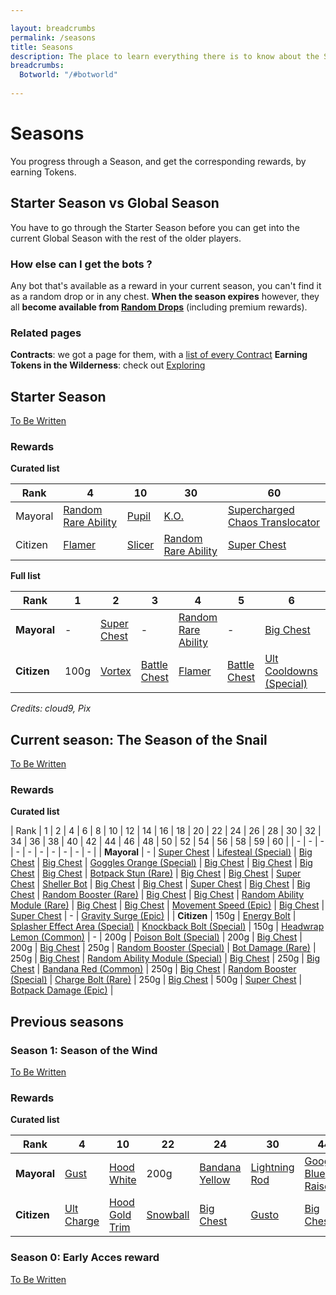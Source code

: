 ```yaml
---

layout: breadcrumbs
permalink: /seasons
title: Seasons
description: The place to learn everything there is to know about the Seasons in Botworld Adventure!
breadcrumbs:
  Botworld: "/#botworld"
  
---
```


# Seasons

<div markdown="1" class=" ghcms ghcms-intro">

You progress through a Season, and get the corresponding rewards, by earning Tokens.

## Starter Season vs Global Season

You have to go through the Starter Season before you can get into the current Global Season with the rest of the older players.

### How else can I get the bots ?

Any bot that's available as a reward in your current season, you can't find it as a random drop or in any chest. 
**When the season expires** however, they all **become available from [Random Drops](/loot#botframes)** (including premium rewards).

### Related pages

**Contracts**: we got a page for them, with a [list of every Contract](/contracts)
**Earning Tokens in the Wilderness**: check out [Exploring](/exploring)

</div>

## Starter Season

<div markdown="1" class=" ghcms ghcms-starterseason">

[To Be Written](/contribute#tbw)

### Rewards

**Curated list**

| Rank    | 4 | 10 | 30 | 60 |
| -       | - | -  | -  | -  |
| Mayoral | [Random Rare Ability](/abilities) | [Pupil](/pupil)  | [K.O.](/ko)  | [Supercharged Chaos Translocator](/supercharged-chaos-translocator)  |
| Citizen | [Flamer](/flamer) | [Slicer](/slicer)  | [Random Rare Ability](/abilities)  | [Super Chest](/contribute#tbw)  |

</div>

**Full list**

| Rank | 1 | 2 | 3 | 4 | 5 | 6 | 7 | 8 | 9 | 10 | 11 | 12 | 13 | 14 | 15 | 16 | 17 | 18 | 19 | 20 | 21 | 22 | 23 | 24 | 25 | 26 | 27 | 28 | 29 | 30 | 31 | 32 | 33 | 34 | 35 | 36 | 37 | 38 | 39 | 40 | 41 | 42 | 43 | 44 | 45 | 46 | 47 | 48 | 49 | 50 | 51 | 52 | 53 | 54 | 55 | 56 | 57 | 58 | 59 | 60 |
|---|---|---|---|---|---|---|---|---|---|---|---|---|---|---|---|---|---|---|---|---|---|---|---|---|---|---|---|---|---|---|---|---|---|---|---|---|---|---|---|---|---|---|---|---|---|---|---|---|---|---|---|---|---|---|---|---|---|---|---|---|
| **Mayoral** | - | [Super Chest](/contribute#tbw) | - | [Random Rare Ability](/abilities) | - | [Big Chest](/contribute#tbw) | - | [Big Chest](/contribute#tbw) | - | [Pupil](/pupil) | - | [Big Chest](/contribute#tbw) | - | [Big Chest](/contribute#tbw) | - | [Chaser Speed](/chaser-speed-rare) | - | [Big Chest](/contribute#tbw) | - | [Big Chest](/contribute#tbw) | - | [Bot Damage (Rare)](/bot-damage-rare) | - | [Big Chest](/contribute#tbw) | - | [Big Chest](/contribute#tbw) | - | [Super Chest](/contribute#tbw) | - | [K.O.](/ko) | - | [Big Chest](/contribute#tbw) | - | [Big Chest](/contribute#tbw) | - | [Super Chest](/contribute#tbw) | - | [Big Chest](/contribute#tbw) | - | [Big Chest](/contribute#tbw) | - | [Random Rare Booster](/boosters) | - | [Big Chest](/contribute#tbw) | - | [Big Chest](/contribute#tbw) | - | [Super Chest](/contribute#tbw) | - | [Big Chest](/contribute#tbw) | - | [Big Chest](/contribute#tbw) | - | [Random Rare Ability](/abilities) | - | [Big Chest](/contribute#tbw) | - | [Super Chest](/contribute#tbw) | - | [Supercharged Chaos Translocator](/supercharged-chaos-translocator)
| **Citizen** | 100g | [Vortex](/vortex) | [Battle Chest](/contribute#tbw) | [Flamer](/flamer) | [Battle Chest](/contribute#tbw) | [Ult Cooldowns (Special)](/ult-cooldowns-special) | [Battle Chest](/contribute#tbw) | 150g | [Battle Chest](/contribute#tbw) | [Slicer](/slicer) | [Battle Chest](/contribute#tbw) | [Chaos Translocator](/chaos-translocator) | [Battle Chest](/contribute#tbw) | 200g | [Battle Chest](/contribute#tbw) | [Power Generation (Special)](/power-generation-special) | [Battle Chest](/contribute#tbw) | 200g | [Battle Chest](/contribute#tbw) | [Big Chest](/contribute#tbw) | [Battle Chest](/contribute#tbw) | 300g | [Battle Chest](/contribute#tbw) | [Random Special Ability](/abilities) | [Battle Chest](/contribute#tbw) | 250g | [Battle Chest](/contribute#tbw) | [Random Special Booster](/boosters) | [Battle Chest](/contribute#tbw) | [Random Rare Ability](/abilities) | [Battle Chest](/contribute#tbw) | 250g | [Battle Chest](/contribute#tbw) | [Big Chest](/contribute#tbw) | [Battle Chest](/contribute#tbw) | [Random Special Ability](/abilities) | [Battle Chest](/contribute#tbw) | [Big Chest](/contribute#tbw) | [Battle Chest](/contribute#tbw) | 250g | [Battle Chest](/contribute#tbw) | [Big Chest](/contribute#tbw) | [Battle Chest](/contribute#tbw) | [Random Special Booster](/boosters) | [Battle Chest](/contribute#tbw) | 250g | [Battle Chest](/contribute#tbw) | [Big Chest](/contribute#tbw) | [Battle Chest](/contribute#tbw) | [Random Special Ability](/abilities) | [Battle Chest](/contribute#tbw) | [Random Special Booster](/boosters) | [Battle Chest](/contribute#tbw) | 250g | [Battle Chest](/contribute#tbw) | [Big Chest](/contribute#tbw) | [Battle Chest](/contribute#tbw) | 500g | [Super Chest](/contribute#tbw) | [Super Chest](/contribute#tbw) |

*Credits: cloud9, Pix*

<div markdown="1" class=" ghcms ghcms-currentseason">

## Current season: The Season of the Snail

[To Be Written](/contribute#tbw)

### Rewards

**Curated list**
</div>

| Rank | 1 | 2 | 4 | 6 | 8 | 10 | 12 | 14 | 16 | 18 | 20 | 22 | 24 | 26 | 28 | 30 | 32 | 34 | 36 | 38 | 40 | 42 | 44 | 46 | 48 | 50 | 52 | 54 | 56 | 58 | 59 | 60 |
| - | - | - | - | - | - | - | - | - | - |
| **Mayoral** | - | [Super Chest](/contribute#tbw) | [Lifesteal (Special)](/lifesteal-special) | [Big Chest](https://cdn.discordapp.com/attachments/923510071026155550/927146611526729738/chest-rare-small.png) | [Big Chest](https://cdn.discordapp.com/attachments/923510071026155550/927146611526729738/chest-rare-small.png) | [Goggles Orange (Special)](/contribute#tbw) | [Big Chest](https://cdn.discordapp.com/attachments/923510071026155550/927146611526729738/chest-rare-small.png) | [Big Chest](https://cdn.discordapp.com/attachments/923510071026155550/927146611526729738/chest-rare-small.png) | [Big Chest](https://cdn.discordapp.com/attachments/923510071026155550/927146611526729738/chest-rare-small.png) | [Big Chest](https://cdn.discordapp.com/attachments/923510071026155550/927146611526729738/chest-rare-small.png) | [Botpack Stun (Rare)](/botpack-stun-rare) | [Big Chest](https://cdn.discordapp.com/attachments/923510071026155550/927146611526729738/chest-rare-small.png) | [Big Chest](https://cdn.discordapp.com/attachments/923510071026155550/927146611526729738/chest-rare-small.png) | [Super Chest](/contribute#tbw) | [Sheller Bot](/sheller) | [Big Chest](https://cdn.discordapp.com/attachments/923510071026155550/927146611526729738/chest-rare-small.png) | [Big Chest](https://cdn.discordapp.com/attachments/923510071026155550/927146611526729738/chest-rare-small.png) | [Super Chest](/contribute#tbw) | [Big Chest](https://cdn.discordapp.com/attachments/923510071026155550/927146611526729738/chest-rare-small.png) | [Big Chest](https://cdn.discordapp.com/attachments/923510071026155550/927146611526729738/chest-rare-small.png) | [Random Booster (Rare)](/contribute#tbw) | [Big Chest](https://cdn.discordapp.com/attachments/923510071026155550/927146611526729738/chest-rare-small.png) | [Big Chest](https://cdn.discordapp.com/attachments/923510071026155550/927146611526729738/chest-rare-small.png) | [Random Ability Module (Rare)](/contribute#tbw) | [Big Chest](https://cdn.discordapp.com/attachments/923510071026155550/927146611526729738/chest-rare-small.png) | [Big Chest](https://cdn.discordapp.com/attachments/923510071026155550/927146611526729738/chest-rare-small.png) | [Movement Speed (Epic)](/movement-speed-epic) | [Big Chest](https://cdn.discordapp.com/attachments/923510071026155550/927146611526729738/chest-rare-small.png) | [Super Chest](/contribute#tbw) | - | [Gravity Surge (Epic)](/gravity-surge-epic) |
| **Citizen** | 150g | [Energy Bolt](/energy-bolt) | [Splasher Effect Area (Special)](/splasher-effect-area-special) | [Knockback Bolt (Special)](/knockback-bolt-special) | 150g | [Headwrap Lemon (Common)](/contribute#tbw) | - | 200g | [Poison Bolt (Special)](/poison-bolt-special) | 200g | [Big Chest](https://cdn.discordapp.com/attachments/923510071026155550/927146611526729738/chest-rare-small.png) | 200g | [Big Chest](https://cdn.discordapp.com/attachments/923510071026155550/927146611526729738/chest-rare-small.png) | 250g | [Random Booster (Special)](/contribute#tbw) | [Bot Damage (Rare)](/bot-damage-rare) | 250g | [Big Chest](https://cdn.discordapp.com/attachments/923510071026155550/927146611526729738/chest-rare-small.png) | [Random Ability Module (Special)](/contribute#tbw) | [Big Chest](https://cdn.discordapp.com/attachments/923510071026155550/927146611526729738/chest-rare-small.png) | 250g | [Big Chest](https://cdn.discordapp.com/attachments/923510071026155550/927146611526729738/chest-rare-small.png) | [Bandana Red (Common)](/contribute#tbw) | 250g | [Big Chest](https://cdn.discordapp.com/attachments/923510071026155550/927146611526729738/chest-rare-small.png) | [Random Booster (Special)](/contribute#tbw) | [Charge Bolt (Rare)](/charge-bolt-rare) | 250g | [Big Chest](https://cdn.discordapp.com/attachments/923510071026155550/927146611526729738/chest-rare-small.png) | 500g | [Super Chest](/contribute#tbw) | [Botpack Damage (Epic)](/botpack-damage-epic) |


<div markdown="1" class=" ghcms ghcms-previousseasons">

## Previous seasons

### Season 1: Season of the Wind

[To Be Written](/contribute#tbw)

### Rewards

**Curated list**

| Rank | 4 | 10 | 22 | 24 | 30 | 44 | 52 | 54 | 60 |
| - | - | - | - | - | - | - | - | - | - |
| **Mayoral** | [Gust](/gust) | [Hood White](/contribute#tbw) | 200g | [Bandana Yellow](/contribute#tbw) | [Lightning Rod](/lightning-rod) | [Googles Blue Raised](/contribute#tbw) | [Bot Effect Area](/bot-effect-area-rare) | 250g | [Tornado Bolt](/tornado-bolt) |
| **Citizen** | [Ult Charge](/ult-charge-special) | [Hood Gold Trim](/contribute#tbw) | [Snowball](/snowball) | [Big Chest](/contribute#tbw) | [Gusto](/gusto) | [Big Chest](/contribute#tbw) | [Big Chest](/contribute#tbw) | [Gale](/gale) | [Goggle Monocle](/contribute#tbw) |


### Season 0: Early Acces reward

[To Be Written](/contribute#tbw)

</div>
